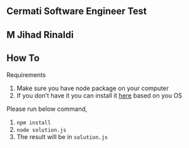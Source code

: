 Cermati Software Engineer Test
---

M Jihad Rinaldi
--

## How To

Requirements
1. Make sure you have node package on your computer
2. If you don’t have it you can install it [here](https://nodejs.org/en/download/) based on you OS

Please run below command,
1. `npm install`
2. `node solution.js`
3. The result will be in `solution.js`

